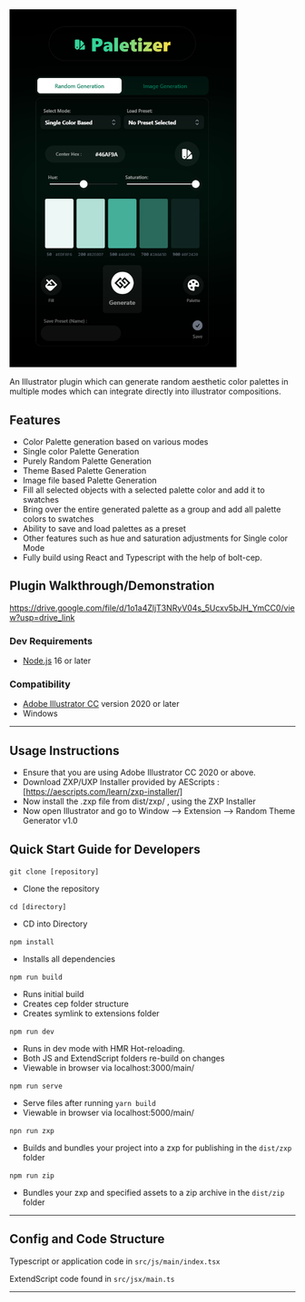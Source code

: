 <img src="src/js/assets/paletizer.png" alt="Palettizer" title="Palettizer (Illustrator Plugin)" width="400" />

An Illustrator plugin which can generate random aesthetic color palettes in multiple modes which can integrate directly into illustrator compositions.

## Features

- Color Palette generation based on various modes
- Single color Palette Generation
- Purely Random Palette Generation
- Theme Based Palette Generation
- Image file based Palette Generation
- Fill all selected objects with a selected palette color and add it to swatches
- Bring over the entire generated palette as a group and add all palette colors to swatches
- Ability to save and load palettes as a preset
- Other features such as hue and saturation adjustments for Single color Mode
- Fully build using React and Typescript with the help of bolt-cep.

## Plugin Walkthrough/Demonstration

https://drive.google.com/file/d/1o1a4ZljT3NRyV04s_5Ucxv5bJH_YmCC0/view?usp=drive_link

### Dev Requirements

- [Node.js](https://nodejs.org/en) 16 or later

### Compatibility

- [Adobe Illustrator CC](https://www.adobe.com/in/products/illustrator.html) version 2020 or later
- Windows

---

## Usage Instructions

- Ensure that you are using Adobe Illustrator CC 2020 or above.
- Download ZXP/UXP Installer provided by AEScripts : [https://aescripts.com/learn/zxp-installer/]
- Now install the .zxp file from dist/zxp/ , using the ZXP Installer
- Now open Illustrator and go to Window —> Extension —> Random Theme Generator v1.0

## Quick Start Guide for Developers

`git clone [repository]`

- Clone the repository

`cd [directory]`

- CD into Directory

`npm install`

- Installs all dependencies

`npm run build`

- Runs initial build
- Creates cep folder structure
- Creates symlink to extensions folder

`npm run dev`

- Runs in dev mode with HMR Hot-reloading.
- Both JS and ExtendScript folders re-build on changes
- Viewable in browser via localhost:3000/main/
  

`npm run serve`

- Serve files after running `yarn build`
- Viewable in browser via localhost:5000/main/
  

`npn run zxp`

- Builds and bundles your project into a zxp for publishing in the `dist/zxp` folder

`npm run zip`

- Bundles your zxp and specified assets to a zip archive in the `dist/zip` folder

---

## Config and Code Structure

Typescript or application code in `src/js/main/index.tsx`

ExtendScript code found in `src/jsx/main.ts`

---


